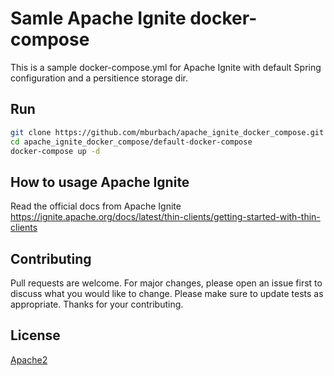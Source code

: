 
# Samle Apache Ignite docker-compose

This is a sample docker-compose.yml for Apache Ignite with default Spring configuration and a persitience storage dir.

## Run

```bash
git clone https://github.com/mburbach/apache_ignite_docker_compose.git
cd apache_ignite_docker_compose/default-docker-compose
docker-compose up -d
```

## How to usage Apache Ignite

Read the official docs from Apache Ignite
https://ignite.apache.org/docs/latest/thin-clients/getting-started-with-thin-clients

## Contributing

Pull requests are welcome. For major changes, please open an issue first
to discuss what you would like to change.
Please make sure to update tests as appropriate.
Thanks for your contributing.

## License

[Apache2](https://github.com/mburbach/apache_ignite_docker_compose/blob/63da5db4ccf70c3f07a0ef9637afd500a1f999e8/LICENSE)
